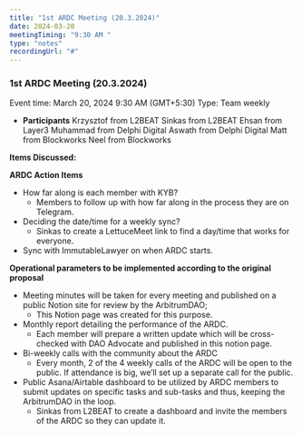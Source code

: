 ```yaml
---
title: "1st ARDC Meeting (20.3.2024)"
date: 2024-03-20
meetingTiming: "9:30 AM "
type: "notes"
recordingUrl: "#"
---
```


### 1st ARDC Meeting (20.3.2024)

Event time: March 20, 2024 9:30 AM (GMT+5:30)
Type: Team weekly

- **Participants**
  Krzysztof from L2BEAT
  Sinkas from L2BEAT
  Ehsan from Layer3
  Muhammad from Delphi Digital
  Aswath from Delphi Digital
  Matt from Blockworks
  Neel from Blockworks

**Items Discussed:**

**ARDC Action Items**

- How far along is each member with KYB?
  - Members to follow up with how far along in the process they are on Telegram.
- Deciding the date/time for a weekly sync?
  - Sinkas to create a LettuceMeet link to find a day/time that works for everyone.
- Sync with ImmutableLawyer on when ARDC starts.

**Operational parameters to be implemented according to the original proposal**

- Meeting minutes will be taken for every meeting and published on a public Notion site for review by the ArbitrumDAO;
  - This Notion page was created for this purpose.
- Monthly report detailing the performance of the ARDC.
  - Each member will prepare a written update which will be cross-checked with DAO Advocate and published in this notion page.
- Bi-weekly calls with the community about the ARDC
  - Every month, 2 of the 4 weekly calls of the ARDC will be open to the public. If attendance is big, we’ll set up a separate call for the public.
- Public Asana/Airtable dashboard to be utilized by ARDC members to submit updates on specific tasks and sub-tasks and thus, keeping the ArbitrumDAO in the loop.
  - Sinkas from L2BEAT to create a dashboard and invite the members of the ARDC so they can update it.

